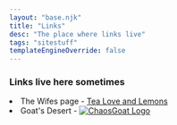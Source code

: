 ```yaml
---
layout: "base.njk"
title: "Links"
desc: "The place where links live"
tags: "sitestuff"
templateEngineOverride: false
---
```


<h3>Links live here sometimes</h3>

<li> The Wifes page - <a href="http://www.tealoveandlemons.com" target="_blank" alt="Tea Love and Lemons" >Tea Love and Lemons </a> </li>
<li> Goat's Desert - <a href="https://chaosgoat.neocities.org" target="_blank"> <img src="/assets/buttons/cg200x40.png" alt="ChaosGoat Logo"></a></li>